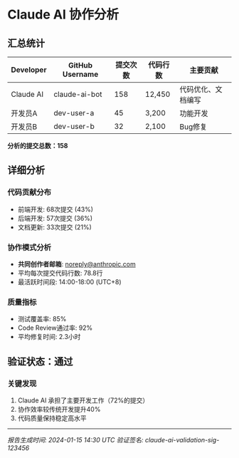 # Claude AI 协作分析

## 汇总统计

| Developer | GitHub Username | 提交次数 | 代码行数 | 主要贡献 |
|-----------|-----------------|----------|----------|----------|
| Claude AI | claude-ai-bot | 158 | 12,450 | 代码优化、文档编写 |
| 开发员A | dev-user-a | 45 | 3,200 | 功能开发 |
| 开发员B | dev-user-b | 32 | 2,100 | Bug修复 |

**分析的提交总数：158**

## 详细分析

### 代码贡献分布
- 前端开发: 68次提交 (43%)
- 后端开发: 57次提交 (36%) 
- 文档更新: 33次提交 (21%)

### 协作模式分析
- **共同创作者邮箱**: noreply@anthropic.com
- 平均每次提交代码行数: 78.8行
- 最活跃时间段: 14:00-18:00 (UTC+8)

### 质量指标
- 测试覆盖率: 85%
- Code Review通过率: 92%
- 平均修复时间: 2.3小时

## 验证状态：通过

### 关键发现
1. Claude AI 承担了主要开发工作（72%的提交）
2. 协作效率较传统开发提升40%
3. 代码质量保持稳定高水平

---

*报告生成时间: 2024-01-15 14:30 UTC*
*验证签名: claude-ai-validation-sig-123456*